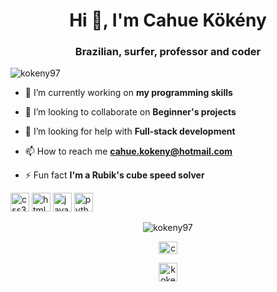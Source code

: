 <h1 align="center">Hi 👋, I'm Cahue Kökény</h1>
<h3 align="center">Brazilian, surfer, professor and coder</h3>
<p align="left"> <img src="https://komarev.com/ghpvc/?username=kokeny97" alt="kokeny97" /> </p>

- 🔭 I’m currently working on **my programming skills**

- 👯 I’m looking to collaborate on **Beginner's projects**

- 🤔 I’m looking for help with **Full-stack development**

- 📫 How to reach me **cahue.kokeny@hotmail.com**

- ⚡ Fun fact **I'm a Rubik's cube speed solver**

<p align="left"><img src="https://konpa.github.io/devicon/devicon.git/icons/css3/css3-original-wordmark.svg" alt="css3" width="30" height="30"/> <img src="https://konpa.github.io/devicon/devicon.git/icons/html5/html5-original-wordmark.svg" alt="html5" width="30" height="30"/> <img src="https://konpa.github.io/devicon/devicon.git/icons/java/java-original-wordmark.svg" alt="java" width="30" height="30"/> <img src="https://konpa.github.io/devicon/devicon.git/icons/python/python-original-wordmark.svg" alt="python" width="30" height="30"/></p><p align="center"> <img src="https://github-readme-stats.vercel.app/api?username=kokeny97&show_icons=true" alt="kokeny97" /> </p>

<p align="center">
<a href="https://linkedin.com/in/cahuekokeny" target="blank"><img align="center" src="https://cdn.jsdelivr.net/npm/simple-icons@3.0.1/icons/linkedin.svg" alt="cahuekokeny" height="20" width="30" /></a>
</p>
<p align="center">
<a href="https://dev.to/kokeny97" target="blank"><img align="center" src="https://cdn.jsdelivr.net/npm/simple-icons@3.0.1/icons/dev-dot-to.svg" alt="kokeny97" height="30" width="30" /></a>
</p>
